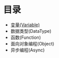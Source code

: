 # 目录

- [变量(Variable)](https://github.com/wmjchf/dart/blob/master/Learn/Variable/index.md)
- 数据类型(DataType)
- 函数(Function)
- 面向对象编程(Object)
- 异步编程(Async)
